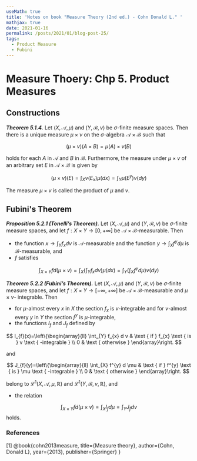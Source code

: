 ```yaml
---
useMath: true
title: 'Notes on book "Measure Theory (2nd ed.) - Cohn Donald L." '
mathjax: true
date: 2021-01-16
permalink: /posts/2021/01/blog-post-25/
tags:
  - Product Measure
  - Fubini
---
```


# Measure Thoery: Chp 5. Product Measures

<!-- more -->

## Constructions

***Theorem 5.1.4.*** Let $(X, \mathscr{A} ,\mu )$ and $(Y, \mathscr{B}, ν)$ be $\sigma$-finite measure spaces. Then there is a unique measure $\mu \times ν$ on the $\sigma$-algebra $\mathscr{A} \times \mathscr{B}$ such that 

$$
(\mu \times v) (A \times B) = \mu(A) \times v(B)
$$

holds for each $A$ in $\mathscr{A}$ and $B$ in $\mathscr{B}$. Furthermore, the measure under $\mu \times v$ of an arbitrary set $E$ in $\mathscr{A} \times \mathscr{B}$ is given by

$$
(\mu \times v) (E) = \int_X v(E_x) \mu(dx) = \int_Y \mu(E^y) v(dy)
$$

The measure $\mu \times v$ is called the product of $\mu$ and $v$.  


## Fubini's Theorem

***Proposition 5.2.1 (Tonelli’s Theorem).*** Let $(X, \mathscr{A} ,\mu)$ and $(Y, \mathscr{B}, ν)$ be $\sigma$-finite measure spaces, and let $f : X \times Y \rightarrow [0, +\infty]$ be $\mathscr{A} \times \mathscr{B}$-measurable. Then 
  - the function $x \rightarrow \int_Y f_x dv$ is $\mathscr{A}$-measurable and the function $y \rightarrow \int_X f^y d\mu$ is $\mathscr{B}$-measurable, and 
  - $f$ satisfies

$$
\int_{X \times Y} f d(\mu \times v)=\int_{X}\left(\int_{Y} f_{x} d v\right) \mu(d x)=\int_{Y}\left(\int_{X} f^{y} d \mu\right) v(d y)
$$

***Theorem 5.2.2 (Fubini’s Theorem).*** Let $(X, \mathscr{A} , \mu)$ and $(Y, \mathscr{B}, ν)$ be $\sigma$-finite measure spaces, and let $f : X \times Y \rightarrow [−\infty, +\infty]$ be $\mathscr{A} \times \mathscr{B}$-measurable and $\mu \times ν$- integrable. Then
  - for $\mu$-almost every $x$ in $X$ the section $f_x$ is $v$-integrable and for $v$-almost every $y$ in $Y$ the section $f^y$ is $\mu$-integrable,
  - the functions $I_f$ and $J_f$ defined by

$$
I_{f}(x)=\left\{\begin{array}{ll}
\int_{Y} f_{x} d v & \text { if } f_{x} \text { is } v \text { -integrable } \\
0 & \text { otherwise }
\end{array}\right.
$$

and 

$$
J_{f}(y)=\left\{\begin{array}{ll}
\int_{X} f^{y} d \mu & \text { if } f^{y} \text { is } \mu \text { -integrable } \\
0 & \text { otherwise }
\end{array}\right.
$$

belong to $\mathscr{L}^1 (X, \mathscr{A}, \mu, \mathbb{R})$ and $\mathscr{L}^1(Y, \mathscr{B}, v, \mathbb{R})$, and 

  - the relation 

$$
\int_{X \times Y} f d (\mu \times v) = \int_X I_f d\mu = \int_Y J_f dv
$$
holds.


### References
<a id="1">[1]</a> 
@book{cohn2013measure,
  title={Measure theory},
  author={Cohn, Donald L},
  year={2013},
  publisher={Springer}
}
